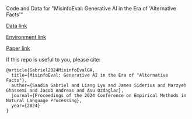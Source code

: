 Code and Data for "MisinfoEval: Generative AI in the Era of 'Alternative Facts'"

[Data link]()

[Environment link]()

[Paper link](https://arxiv.org/abs/2410.09949)

If this repo is useful to you, please cite:

```
@article{Gabriel2024MisinfoEvalGA,
  title={MisinfoEval: Generative AI in the Era of "Alternative Facts"},
  author={Saadia Gabriel and Liang Lyu and James Siderius and Marzyeh Ghassemi and Jacob Andreas and Asu Ozdaglar},
  journal={Proceedings of the 2024 Conference on Empirical Methods in Natural Language Processing},
  year={2024}
}
```
